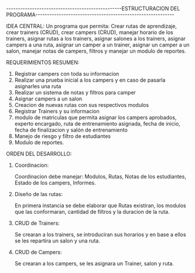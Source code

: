 -------------------------------------------------ESTRUCTURACION DEL PROGRAMA-----------------------------------------------------------

IDEA CENTRAL:
Un programa que permita: Crear rutas de aprendizaje, crear trainers (CRUD), crear campers (CRUD), manejar horario de los trainers, asignar rutas a los trainers, asignar salones a los trainers, asignar campers a una ruta, asignar un camper a un trainer, asignar un camper a un salon, manejar notas de campers, filtros y manejar un modulo de reportes.

REQUERIMIENTOS RESUMEN:

1. Registrar campers con toda su informacion
2. Realizar una prueba inicial a los campers y en caso de pasarla asignarles una ruta
3. Realizar un sistema de notas y filtros para camper
4. Asignar campers a un salon
5. Creacion de nuevas rutas con sus respectivos modulos
6. Registrar Trainers y su informacion
7. modulo de matriculas que permita asignar los campers aprobados, experto encargado, ruta de entrenamiento asignada, fecha de inicio, fecha de finalizacion y salón de entrenamiento
8. Manejo de riesgo y filtro de estudiantes
9. Modulo de reportes.



ORDEN DEL DESARROLLO:


1. Coordinacion:

    Coordinacion debe manejar: Modulos, Rutas, Notas de los estudiantes, Estado de los campers, Informes.

2. Diseño de las rutas:
    
    En primera instancia se debe elaborar que Rutas existiran, los modulos que las conformaran, cantidad de filtros y la duracion de la ruta.

3. CRUD de Trainers:

    Se crearan a los trainers, se introduciran sus horarios y en base a ellos se les repartira un salon y una ruta. 

4. CRUD de Campers:

    Se crearan a los campers, se les asignara un Trainer, salon y ruta. 
